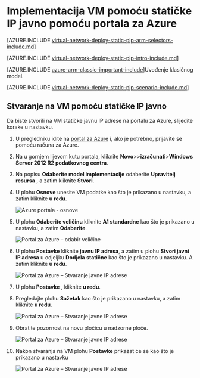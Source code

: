 <properties 
   pageTitle="Implementacija VM pomoću statičke IP javno pomoću portala za Azure u upravitelju resursa | Microsoft Azure"
   description="Saznajte kako implementirati VMs pomoću statičke IP javno pomoću portala za zure u upravitelju resursa"
   services="virtual-network"
   documentationCenter="na"
   authors="jimdial"
   manager="carmonm"
   editor=""
   tags="azure-resource-manager"
/>
<tags  
   ms.service="virtual-network"
   ms.devlang="na"
   ms.topic="article"
   ms.tgt_pltfrm="na"
   ms.workload="infrastructure-services"
   ms.date="02/04/2016"
   ms.author="jdial" />

# <a name="deploy-a-vm-with-a-static-public-ip-using-the-azure-portal"></a>Implementacija VM pomoću statičke IP javno pomoću portala za Azure

[AZURE.INCLUDE [virtual-network-deploy-static-pip-arm-selectors-include.md](../../includes/virtual-network-deploy-static-pip-arm-selectors-include.md)]

[AZURE.INCLUDE [virtual-network-deploy-static-pip-intro-include.md](../../includes/virtual-network-deploy-static-pip-intro-include.md)]

[AZURE.INCLUDE [azure-arm-classic-important-include](../../includes/learn-about-deployment-models-rm-include.md)]Uvođenje klasičnog model.

[AZURE.INCLUDE [virtual-network-deploy-static-pip-scenario-include.md](../../includes/virtual-network-deploy-static-pip-scenario-include.md)]

## <a name="create-a-vm-with-a-static-public-ip"></a>Stvaranje na VM pomoću statičke IP javno 

Da biste stvorili na VM statičke javnu IP adrese na portalu za Azure, slijedite korake u nastavku.

1. U pregledniku idite na [portal za Azure](https://portal.azure.com) i, ako je potrebno, prijavite se pomoću računa za Azure.
2. Na u gornjem lijevom kutu portala, kliknite **Novo**>>**izračunati**>**Windows Server 2012 R2 podatkovnog centra**.
3. Na popisu **Odaberite model implementacije** odaberite **Upravitelj resursa** , a zatim kliknite **Stvori**.
4. U plohu **Osnove** unesite VM podatke kao što je prikazano u nastavku, a zatim kliknite **u redu**.

    ![Azure portala - osnove](./media/virtual-network-deploy-static-pip-arm-portal/figure1.png)

5. U plohu **Odaberite veličinu** kliknite **A1 standardne** kao što je prikazano u nastavku, a zatim **Odaberite**.

    ![Portal za Azure – odabir veličine](./media/virtual-network-deploy-static-pip-arm-portal/figure2.png)

6. U plohu **Postavke** kliknite **javnu IP adresa**, a zatim u plohu **Stvori javni IP adresa** u odjeljku **Dodjela** **statične** kao što je prikazano u nastavku. A zatim kliknite **u redu**.

    ![Portal za Azure – Stvaranje javne IP adrese](./media/virtual-network-deploy-static-pip-arm-portal/figure3.png)

7. U plohu **Postavke** , kliknite **u redu**.
8. Pregledajte plohu **Sažetak** kao što je prikazano u nastavku, a zatim kliknite **u redu**.

    ![Portal za Azure – Stvaranje javne IP adrese](./media/virtual-network-deploy-static-pip-arm-portal/figure4.png)

9. Obratite pozornost na novu pločicu u nadzorne ploče.

    ![Portal za Azure – Stvaranje javne IP adrese](./media/virtual-network-deploy-static-pip-arm-portal/figure5.png)

10. Nakon stvaranja na VM plohu **Postavke** prikazat će se kao što je prikazano u nastavku

    ![Portal za Azure – Stvaranje javne IP adrese](./media/virtual-network-deploy-static-pip-arm-portal/figure6.png)